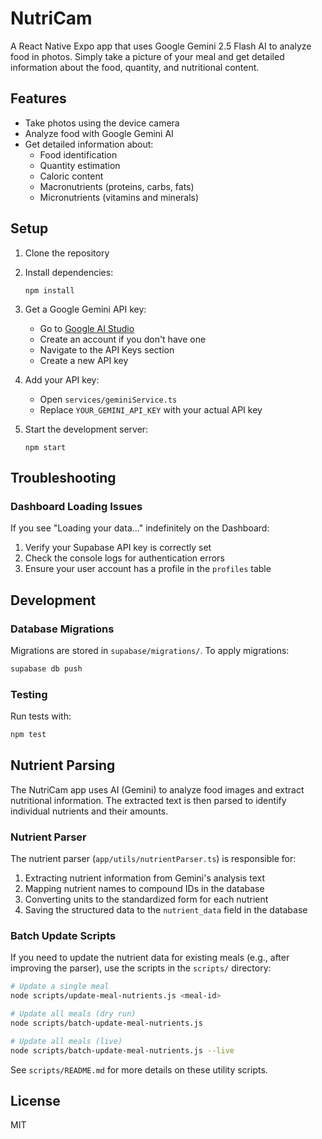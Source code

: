 # NutriCam

A React Native Expo app that uses Google Gemini 2.5 Flash AI to analyze food in photos. Simply take a picture of your meal and get detailed information about the food, quantity, and nutritional content.

## Features

- Take photos using the device camera
- Analyze food with Google Gemini AI
- Get detailed information about:
  - Food identification
  - Quantity estimation
  - Caloric content
  - Macronutrients (proteins, carbs, fats)
  - Micronutrients (vitamins and minerals)

## Setup

1. Clone the repository
2. Install dependencies:
   ```
   npm install
   ```
3. Get a Google Gemini API key:
   - Go to [Google AI Studio](https://makersuite.google.com/)
   - Create an account if you don't have one
   - Navigate to the API Keys section
   - Create a new API key
   
4. Add your API key:
   - Open `services/geminiService.ts`
   - Replace `YOUR_GEMINI_API_KEY` with your actual API key

5. Start the development server:
   ```
   npm start
   ```

## Troubleshooting

### Dashboard Loading Issues

If you see "Loading your data..." indefinitely on the Dashboard:

1. Verify your Supabase API key is correctly set
2. Check the console logs for authentication errors
3. Ensure your user account has a profile in the `profiles` table

## Development

### Database Migrations

Migrations are stored in `supabase/migrations/`. To apply migrations:

```bash
supabase db push
```

### Testing

Run tests with:

```bash
npm test
```

## Nutrient Parsing

The NutriCam app uses AI (Gemini) to analyze food images and extract nutritional information. The extracted text is then parsed to identify individual nutrients and their amounts.

### Nutrient Parser

The nutrient parser (`app/utils/nutrientParser.ts`) is responsible for:

1. Extracting nutrient information from Gemini's analysis text
2. Mapping nutrient names to compound IDs in the database
3. Converting units to the standardized form for each nutrient
4. Saving the structured data to the `nutrient_data` field in the database

### Batch Update Scripts

If you need to update the nutrient data for existing meals (e.g., after improving the parser), use the scripts in the `scripts/` directory:

```bash
# Update a single meal
node scripts/update-meal-nutrients.js <meal-id>

# Update all meals (dry run)
node scripts/batch-update-meal-nutrients.js

# Update all meals (live)
node scripts/batch-update-meal-nutrients.js --live
```

See `scripts/README.md` for more details on these utility scripts.

## License

MIT 
